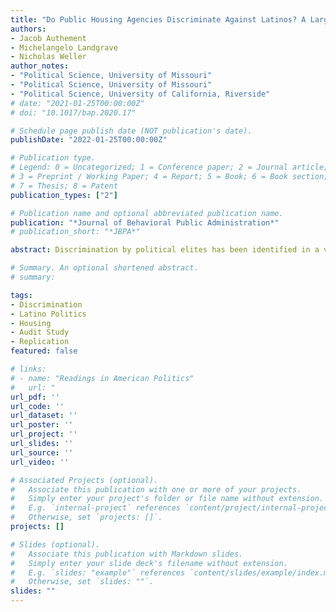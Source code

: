 ```yaml
---
title: "Do Public Housing Agencies Discriminate Against Latinos? A Large-Scale Replication Study to Assess Discrimination"
authors:
- Jacob Authement
- Michelangelo Landgrave
- Nicholas Weller
author_notes:
- "Political Science, University of Missouri"
- "Political Science, University of Missouri"
- "Political Science, University of California, Riverside"
# date: "2021-01-25T00:00:00Z"
# doi: "10.1017/bap.2020.17"

# Schedule page publish date (NOT publication's date).
publishDate: "2022-01-25T00:00:00Z"

# Publication type.
# Legend: 0 = Uncategorized; 1 = Conference paper; 2 = Journal article;
# 3 = Preprint / Working Paper; 4 = Report; 5 = Book; 6 = Book section;
# 7 = Thesis; 8 = Patent
publication_types: ["2"]

# Publication name and optional abbreviated publication name.
publication: "*Journal of Behavioral Public Administration*"
# publication_short: "*JBPA*"

abstract: Discrimination by political elites has been identified in a variety of earlier studies. However, research about discrimination by street-level bureaucrats has more mixed findings. To contribute to knowledge about bureaucratic discrimination we conducted a study that followed up on a prior audit of public housing agencies by Einstein and Glick (2017) and made two significant improvements: we pre-test the names used to ensure that they primarily manipulate perceptions of ethnicity, and we include approximately three times more public housing agencies. Our larger sample size produces more precise estimates and allows us to better explore potential moderation such as racial resentment, professionalization, and population size. We fail to find statistically significant differences in how white and Hispanic aliases are treated across three measures (any reply, friendly replies, and quick replies). We also do not find any meaningful variation across racial resentment or professionalization but find some evidence of moderation by city population size.

# Summary. An optional shortened abstract.
# summary:

tags:
- Discrimination
- Latino Politics
- Housing
- Audit Study
- Replication
featured: false

# links:
# - name: "Readings in American Politics"
#   url: "
url_pdf: ''
url_code: ''
url_dataset: ''
url_poster: ''
url_project: ''
url_slides: ''
url_source: ''
url_video: ''

# Associated Projects (optional).
#   Associate this publication with one or more of your projects.
#   Simply enter your project's folder or file name without extension.
#   E.g. `internal-project` references `content/project/internal-project/index.md`.
#   Otherwise, set `projects: []`.
projects: []

# Slides (optional).
#   Associate this publication with Markdown slides.
#   Simply enter your slide deck's filename without extension.
#   E.g. `slides: "example"` references `content/slides/example/index.md`.
#   Otherwise, set `slides: ""`.
slides: ""
---
```

